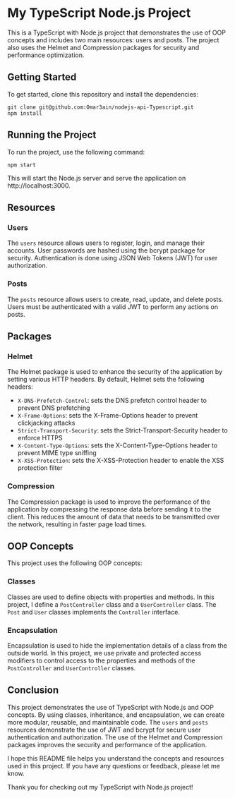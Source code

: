 # My TypeScript Node.js Project

This is a TypeScript with Node.js project that demonstrates the use of OOP concepts and includes two main resources: users and posts. The project also uses the Helmet and Compression packages for security and performance optimization.

## Getting Started

To get started, clone this repository and install the dependencies:
```
git clone git@github.com:Omar3ain/nodejs-api-Typescript.git
npm install
```

## Running the Project

To run the project, use the following command:
```
npm start
```

This will start the Node.js server and serve the application on http://localhost:3000.

## Resources

### Users

The `users` resource allows users to register, login, and manage their accounts. User passwords are hashed using the bcrypt package for security. Authentication is done using JSON Web Tokens (JWT) for user authorization.

### Posts

The `posts` resource allows users to create, read, update, and delete posts. Users must be authenticated with a valid JWT to perform any actions on posts.

## Packages

### Helmet

The Helmet package is used to enhance the security of the application by setting various HTTP headers. By default, Helmet sets the following headers:

- `X-DNS-Prefetch-Control`: sets the DNS prefetch control header to prevent DNS prefetching
- `X-Frame-Options`: sets the X-Frame-Options header to prevent clickjacking attacks
- `Strict-Transport-Security`: sets the Strict-Transport-Security header to enforce HTTPS
- `X-Content-Type-Options`: sets the X-Content-Type-Options header to prevent MIME type sniffing
- `X-XSS-Protection`: sets the X-XSS-Protection header to enable the XSS protection filter

### Compression

The Compression package is used to improve the performance of the application by compressing the response data before sending it to the client. This reduces the amount of data that needs to be transmitted over the network, resulting in faster page load times.

## OOP Concepts

This project uses the following OOP concepts:

### Classes

Classes are used to define objects with properties and methods. In this project, I define a `PostController` class and a `UserController` class. The `Post` and `User` classes implements the `Controller` interface.

### Encapsulation

Encapsulation is used to hide the implementation details of a class from the outside world. In this project, we use private and protected access modifiers to control access to the properties and methods of the `PostController` and `UserController` classes.

## Conclusion

This project demonstrates the use of TypeScript with Node.js and OOP concepts. By using classes, inheritance, and encapsulation, we can create more modular, reusable, and maintainable code. The `users` and `posts` resources demonstrate the use of JWT and bcrypt for secure user authentication and authorization. The use of the Helmet and Compression packages improves the security and performance of the application.

I hope this README file helps you understand the concepts and resources used in this project. If you have any questions or feedback, please let me know.

Thank you for checking out my TypeScript with Node.js project!
